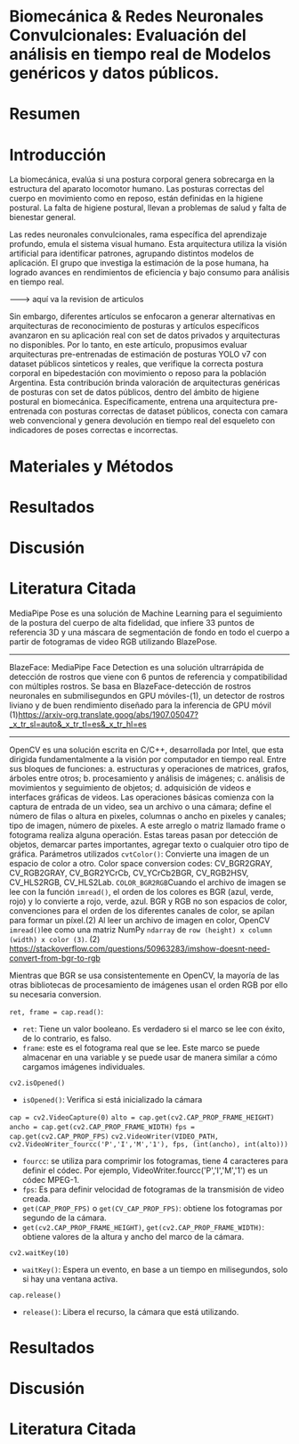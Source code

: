 # Biomecánica & Redes Neuronales Convulcionales: Evaluación del análisis en tiempo real de Modelos genéricos y datos públicos.

# Resumen

# Introducción

La biomecánica, evalúa si una postura corporal genera sobrecarga en la estructura del aparato locomotor humano. Las posturas correctas del cuerpo en movimiento como en reposo, están definidas en la higiene postural. La falta de higiene postural, llevan a problemas de salud y falta de bienestar general.

Las redes neuronales convulcionales, rama específica del aprendizaje profundo, emula el sistema visual humano. Esta arquitectura utiliza la visión artificial para identificar patrones, agrupando distintos modelos de aplicación. El grupo que investiga la estimación de la pose humana, ha logrado avances en rendimientos de eficiencia y bajo consumo para análisis en tiempo real.


---> aquí va la revision de articulos

Sin embargo, diferentes artículos se enfocaron a generar alternativas en arquitecturas de reconocimiento de posturas y artículos específicos avanzaron en su aplicación real con set de datos privados y arquitecturas no disponibles. Por lo tanto, en este artículo, propusimos evaluar arquitecturas pre-entrenadas de estimación de posturas YOLO v7 con dataset públicos sinteticos y reales, que verifique la correcta postura corporal en bipedestación con movimiento o reposo para la población Argentina.
Esta contribución brinda valoración de arquitecturas genéricas de posturas con set de datos públicos, dentro del ámbito de higiene postural en biomecánica.
Específicamente, entrena una arquitectura pre-entrenada con posturas correctas de dataset públicos, conecta con camara web convencional y genera devolución en tiempo real del esqueleto con indicadores de poses correctas e incorrectas.



# Materiales y Métodos

# Resultados

# Discusión

# Literatura Citada

MediaPipe Pose es una solución de Machine Learning para el seguimiento de la postura del cuerpo de alta fidelidad, que infiere 33 puntos de referencia 3D y una máscara de segmentación de fondo en todo el cuerpo a partir de fotogramas de video RGB utilizando BlazePose.

---
BlazeFace: 
MediaPipe Face Detection es una solución ultrarrápida de detección de rostros que viene con 6 puntos de referencia y compatibilidad con múltiples rostros. Se basa en BlazeFace-detección de rostros neuronales en submilisegundos en GPU móviles-(1), un detector de rostros liviano y de buen rendimiento diseñado para la inferencia de GPU móvil
(1)https://arxiv-org.translate.goog/abs/1907.05047?_x_tr_sl=auto&_x_tr_tl=es&_x_tr_hl=es

---
OpenCV es una solución escrita en C/C++, desarrollada por Intel, que esta dirigida fundamentalmente a la visión por computador en tiempo real. Entre sus bloques de funciones: a. estructuras y operaciones de matrices, grafos, árboles entre otros; b. procesamiento y análisis de imágenes; c. análisis de movimientos y seguimiento de objetos; d. adquisición de videos e interfaces gráficas de videos. Las operaciones básicas comienza con la captura de entrada de un video, sea un archivo o una cámara; define el número de filas o altura en pixeles, columnas o ancho en pixeles y canales; tipo de imagen, número de pixeles. A este arreglo o matriz llamado frame o fotograma realiza alguna operación. Estas tareas pasan por detección de objetos, demarcar partes importantes, agregar texto o cualquier otro tipo de gráfica.
Parámetros utilizados
`cvtColor()`: Convierte una imagen de un espacio de color a otro. Color space conversion codes: CV_BGR2GRAY, CV_RGB2GRAY, CV_BGR2YCrCb, CV_YCrCb2BGR, CV_RGB2HSV, CV_HLS2RGB, CV_HLS2Lab.
`COLOR_BGR2RGB`Cuando el archivo de imagen se lee con la función `imread()`, el orden de los colores es BGR (azul, verde, rojo) y lo convierte a rojo, verde, azul. BGR y RGB no son espacios de color, convenciones para el orden de los diferentes canales de color, se apilan para formar un píxel.(2)
Al leer un archivo de imagen en color, OpenCV `imread()`lee como una matriz NumPy `ndarray` de `row (height) x column (width) x color (3)`.
(2) https://stackoverflow.com/questions/50963283/imshow-doesnt-need-convert-from-bgr-to-rgb


Mientras que BGR se usa consistentemente en OpenCV, la mayoría de las otras bibliotecas de procesamiento de imágenes usan el orden RGB por ello su necesaria conversion.

`ret, frame = cap.read()`: 
* `ret`: Tiene un valor booleano. Es verdadero si el marco se lee con éxito, de lo contrario, es falso.
* `frame`: este es el fotograma real que se lee. Este marco se puede almacenar en una variable y se puede usar de manera similar a cómo cargamos imágenes individuales.

`cv2.isOpened()`
* `isOpened()`: Verifica si está inicializado la cámara

`cap = cv2.VideoCapture(0)`
`alto = cap.get(cv2.CAP_PROP_FRAME_HEIGHT)`
`ancho = cap.get(cv2.CAP_PROP_FRAME_WIDTH)`
`fps = cap.get(cv2.CAP_PROP_FPS)`
`cv2.VideoWriter(VIDEO_PATH, cv2.VideoWriter_fourcc('P','I','M','1'), fps, (int(ancho), int(alto)))`
* `fourcc`: se utiliza para comprimir los fotogramas, tiene 4 caracteres para definir el códec. Por ejemplo, VideoWriter.fourcc('P','I','M','1') es un códec MPEG-1.
* `fps`: Es para definir velocidad de fotogramas de la transmisión de video creada.
* `get(CAP_PROP_FPS)` o `get(CV_CAP_PROP_FPS)`: obtiene los fotogramas por segundo de la cámara.
* `get(cv2.CAP_PROP_FRAME_HEIGHT)`, `get(cv2.CAP_PROP_FRAME_WIDTH)`: obtiene valores de la altura y ancho del marco de la cámara.

`cv2.waitKey(10)`
* `waitKey()`: Espera un evento, en base a un tiempo en milisegundos, solo si hay una ventana activa.

`cap.release()`
* `release()`: Libera el recurso, la cámara que está utilizando.


# Resultados

# Discusión

# Literatura Citada
